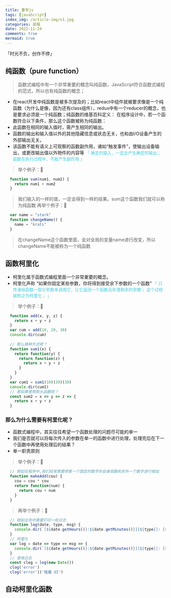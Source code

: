 ```yaml
---
title: 重学js
tags: [javaScript]
index_img: /article-img/v1.jpg
categories: 前端
date: 2022-11-24
comments: true
mermaid: true
---
```


「时光不负，创作不停」
  <!--more-->

  ## 纯函数（pure function）
  > 函数式编程中有一个非常重要的概念叫纯函数，JavaScript符合函数式编程的范式，所以也有纯函数的概念；

  - 在react开发中纯函数是被多次提及的；比如react中组件就被要求像是一个纯函数（为什么是像，因为还有class组件），redux中有一个reducer的概念，也是要求必须是一个纯函数；纯函数的维基百科定义：  在程序设计中，若一个函数符合以下条件，那么这个函数被称为纯函数：
  - 此函数在相同的输入值时，需产生相同的输出。
  - 函数的输出和输入值以外的其他隐藏信息或状态无关，也和由I/O设备产生的外部输出无关。
  - 该函数不能有语义上可观察的函数副作用，诸如“触发事件”，使输出设备输出，或更改输出值以外物件的内容等
  <font color="#42cadd" size=2 face="">「 确定的输入，一定会产生确定的输出； 函数在执行过程中，不能产生副作用 」</font>

  > 举个例子：🌰
  ```js
    function sum(num1, num2) {
      return num1 + num2
    }
  ```
  > 我们输入的一样的值，一定会得到一样的结果。sum这个函数我们就可以称为纯函数
  再举个例子：🌰
  ```js
    var name = "stark"
    function changeName() {
      name = "krats"
    }
  ```
  > 在changeName这个函数里面，会对全局的变量name进行改变，所以changeName不能被称为一个纯函数

  ## 函数柯里化
  - 柯里化属于函数式编程里面一个非常重要的概念。
  - 柯里化声称 “如果你固定某些参数，你将得到接受余下参数的一个函数” 
  <font color="#42cadd" size=2 face="">「 只传递给函数一部分参数来调用它，让它返回一个函数去处理剩余的参数； 这个过程就称之为柯里化； 」 </font>
  > 举个例子：🌰
  ```js
    function add(x, y, z) {
      return x + y + z
    }
    var cum = add(10, 20, 30)
    console.dir(cum)
    
    // 那么换种方式呢？
    function sum1(x) {
      return function(y) {
        return function(z) {
          return x + y + z
        }
      }
    }
    var cum1 = sum1(10)(20)(30)
    console.dir(cum1)
    // 那如果使用箭头函数呢？
    const sum2 = x => y => z => {
      return x + y + z
    }
  ```
  ### 那么为什么需要有柯里化呢？
  - 函数式编程中，其实往往希望一个函数处理的问题尽可能的单一
  - 我们是否就可以将每次传入的参数在单一的函数中进行处理，处理完后在下一个函数中再使用处理后的结果？
  - 单一职责原则
  > 举个例子：🌰
  ```js
    // 假如在程序中,我们经常需要把某一个固定的数字的自身倍数和另外一个数字进行相加
    function makeAdd(cou) {
      cou = cou * cou
      return function(num) {
        return cou + num
      }
    }
  ```
  > 再举个例子：🌰
  ```js
    // 假如业务中需要打印一些日志
    function log(date, type, msg) {
      console.dir(`[${date.getHours()}:${date.getMinutes()}][${type}]: [${msg}]`)
    }
    // 柯里化
    var log = date => type => msg => {
      console.dir(`[${date.getHours()}:${date.getMinutes()}][${type}]: [${msg}]`)
    }
    // 使用日志
    const clog = log(new Date())
    clog('error')
    clog('error')('阻塞 UI')
  ```
  ## 自动柯里化函数

